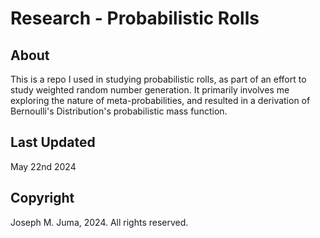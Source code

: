 # Research - Probabilistic Rolls

## About
This is a repo I used in studying probabilistic rolls, as part of an effort to study weighted random number generation. It primarily involves me exploring the nature of meta-probabilities, and resulted in a derivation of Bernoulli's Distribution's probabilistic mass function.

## Last Updated
May 22nd 2024

## Copyright
Joseph M. Juma, 2024. All rights reserved.
